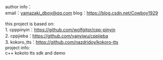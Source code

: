 author info：<br>
	email：yamazaki_dboy@qq.com
	blog：https://blog.csdn.net/Cowboy1929
<br>
<br>
this project is based on:<br>
     1. cpppinyin：https://github.com/wolfgitpr/cpp-pinyin<br>
	 2. cppjieba：https://github.com/yanyiwu/cppjieba<br>
	 3. kokoro_tts：https://github.com/nazdridoy/kokoro-tts
<br>
project info:<br>
   c++ kokoto tts sdk and demo
